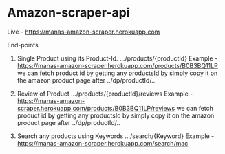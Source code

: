 # Amazon-scraper-api

Live - https://manas-amazon-scraper.herokuapp.com

End-points

1. Single Product using its Product-Id.
.../products/{productId}
Example - https://manas-amazon-scraper.herokuapp.com/products/B0B3BQ11LP
we can fetch product id by getting any productsId by simply copy it on the amazon product page after ../dp/productId/..

2. Review of Product
.../products/{productId}/reviews
Example - https://manas-amazon-scraper.herokuapp.com/products/B0B3BQ11LP/reviews
we can fetch product id by getting any productsId by simply copy it on the amazon product page after ../dp/productId/..

3. Search any products using Keywords
.../search/{Keyword}
Example - https://manas-amazon-scraper.herokuapp.com/search/mac



